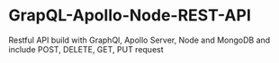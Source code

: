 # GrapQL-Apollo-Node-REST-API
Restful API build with GraphQl, Apollo Server, Node and MongoDB and include POST, DELETE, GET, PUT request
